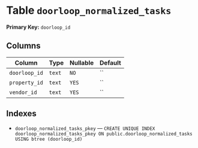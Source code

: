 # Table `doorloop_normalized_tasks`

**Primary Key:** `doorloop_id`

## Columns

| Column | Type | Nullable | Default |
|---|---|---|---|
| `doorloop_id` | `text` | `NO` | `` |
| `property_id` | `text` | `YES` | `` |
| `vendor_id` | `text` | `YES` | `` |

## Indexes

- `doorloop_normalized_tasks_pkey` — `CREATE UNIQUE INDEX doorloop_normalized_tasks_pkey ON public.doorloop_normalized_tasks USING btree (doorloop_id)`